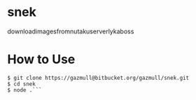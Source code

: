 # snek

downloadimagesfromnutakuserverlykaboss

# How to Use
```
$ git clone https://gazmull@bitbucket.org/gazmull/snek.git
$ cd snek
$ node .```